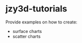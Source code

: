 jzy3d-tutorials
===================

Provide examples on how to create:
- surface charts
- scatter charts

